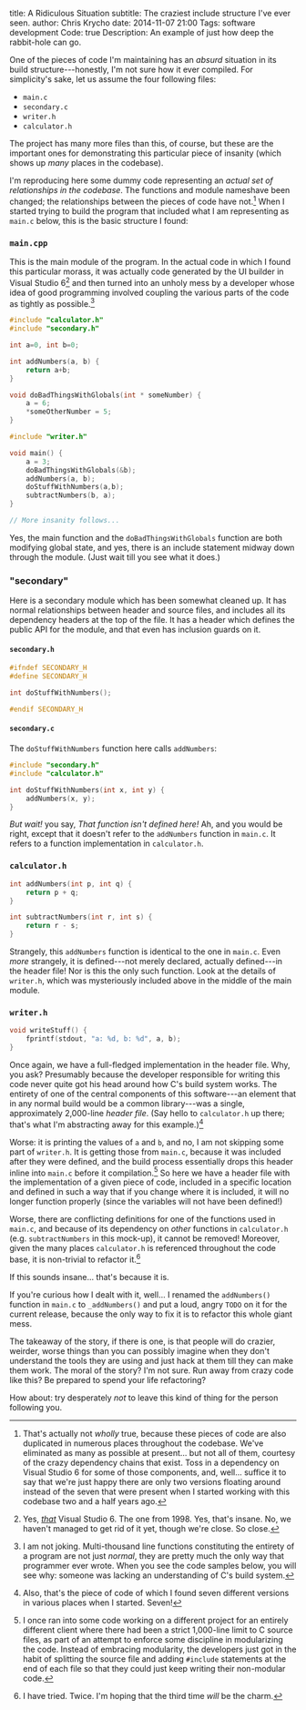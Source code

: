 title: A Ridiculous Situation
subtitle: The craziest include structure I've ever seen.
author: Chris Krycho
date: 2014-11-07 21:00
Tags: software development
Code: true
Description: An example of just how deep the rabbit-hole can go.

One of the pieces of code I'm maintaining has an *absurd* situation in its build
structure---honestly, I'm not sure how it ever compiled. For simplicity's sake,
let us assume the four following files:

  - `main.c`
  - `secondary.c`
  - `writer.h`
  - `calculator.h`

The project has many more files than this, of course, but these are the
important ones for demonstrating this particular piece of insanity (which shows
up *many* places in the codebase).

I'm reproducing here some dummy code representing an *actual set of 
relationships in the codebase*. The functions and module nameshave been changed;
the relationships between the pieces of code have not.[^1] When I started trying
to build the program that included what I am representing as `main.c` below,
this is the basic structure I found:

### `main.cpp`

This is the main module of the program. In the actual code in which I found this
particular morass, it was actually code generated by the UI builder in Visual
Studio 6[^2] and then turned into an unholy mess by a developer whose idea of
good programming involved coupling the various parts of the code as tightly as
possible.[^3]

```c
#include "calculator.h"
#include "secondary.h"

int a=0, int b=0;

int addNumbers(a, b) {
    return a+b;
}

void doBadThingsWithGlobals(int * someNumber) {
    a = 6;
    *someOtherNumber = 5;
}

#include "writer.h"

void main() {
    a = 3;
    doBadThingsWithGlobals(&b);
    addNumbers(a, b);
    doStuffWithNumbers(a,b);
    subtractNumbers(b, a);
}

// More insanity follows...
```

Yes, the main function and the `doBadThingsWithGlobals` function are both
modifying global state, and yes, there is an include statement midway down
through the module. (Just wait till you see what it does.)

### "secondary"

Here is a secondary module which has been somewhat cleaned up. It has normal
relationships between header and source files, and includes all its dependency
headers at the top of the file. It has a header which defines the public API for
the module, and that even has inclusion guards on it.

#### `secondary.h`

```c
#ifndef SECONDARY_H
#define SECONDARY_H

int doStuffWithNumbers();

#endif SECONDARY_H
```

#### `secondary.c`

The `doStuffWithNumbers` function here calls `addNumbers`:

```c
#include "secondary.h"
#include "calculator.h"

int doStuffWithNumbers(int x, int y) {
    addNumbers(x, y);
}
```

*But wait!* you say, *That function isn't defined here!* Ah, and you would be
right, except that it doesn't refer to the `addNumbers` function in `main.c`. It
refers to a function implementation in `calculator.h`.

### `calculator.h`

```c
int addNumbers(int p, int q) {
    return p + q;
}

int subtractNumbers(int r, int s) {
    return r - s;
}
```

Strangely, this `addNumbers` function is identical to the one in `main.c`. Even
*more* strangely, it is defined---not merely declared, actually defined---in
the header file! Nor is this the only such function. Look at the details of
`writer.h`, which was mysteriously included above in the middle of the main
module.

### `writer.h`

```c
void writeStuff() {
    fprintf(stdout, "a: %d, b: %d", a, b);
}
```

Once again, we have a full-fledged implementation in the header file. Why, you
ask? Presumably because the developer responsible for writing this code never
quite got his head around how C's build system works. The entirety of one of the
central components of this software---an element that in any normal build would
be a common library---was a single, approximately 2,000-line *header file*. (Say
hello to `calculator.h` up there; that's what I'm abstracting away for this
example.)[^4]

Worse: it is printing the values of `a` and `b`, and no, I am not skipping some
part of `writer.h`. It is getting those from `main.c`, because it was included
after they were defined, and the build process essentially drops this header
inline into `main.c` before it compilation.[^5] So here we have a header file
with the implementation of a given piece of code, included in a specific
location and defined in such a way that if you change where it is included, it
will no longer function properly (since the variables will not have been defined!)

Worse, there are conflicting definitions for one of the functions used in
`main.c`, and because of its dependency on *other* functions in `calculator.h`
(e.g. `subtractNumbers` in this mock-up), it cannot be removed! Moreover, given
the many places `calculator.h` is referenced throughout the code base, it is
non-trivial to refactor it.[^6]

If this sounds insane... that's because it is.

If you're curious how I dealt with it, well... I renamed the `addNumbers()` 
function in `main.c` to `_addNumbers()` and put a loud, angry `TODO` on it for the
current release, because the only way to fix it is to refactor this whole giant
mess.

The takeaway of the story, if there is one, is that people will do crazier,
weirder, worse things than you can possibly imagine when they don't understand
the tools they are using and just hack at them till they can make them work. The
moral of the story? I'm not sure. Run away from crazy code like this? Be
prepared to spend your life refactoring?

How about: try desperately *not* to leave this kind of thing for the person
following you.


[^1]: That's actually not *wholly* true, because these pieces of code are also
    duplicated in numerous places throughout the codebase. We've eliminated as
    many as possible at present... but not all of them, courtesy of the crazy
    dependency chains that exist. Toss in a dependency on Visual Studio 6 for
    some of those components, and, well... suffice it to say that we're just
    happy there are only two versions floating around instead of the seven that
    were present when I started working with this codebase two and a half years
    ago.

[^2]: Yes, [*that*][vs6] Visual Studio 6. The one from 1998. Yes, that's insane.
    No, we haven't managed to get rid of it yet, though we're close. So close.

[^3]: I am not joking. Multi-thousand line functions constituting the entirety
    of a program are not just *normal*, they are pretty much the only way that
    programmer ever wrote. When you see the code samples below, you will see
    why: someone was lacking an understanding of C's build system.

[^4]: Also, that's the piece of code of which I found seven different versions
    in various places when I started. Seven!

[^5]: I once ran into some code working on a different project for an entirely
    different client where there had been a strict 1,000-line limit to C source
    files, as part of an attempt to enforce some discipline in modularizing the
    code. Instead of embracing modularity, the developers just got in the habit
    of splitting the source file and adding `#include` statements at the end of
    each file so that they could just keep writing their non-modular code.

[^6]: I have tried. Twice. I'm hoping that the third time *will* be the charm.

[vs6]: http://en.wikipedia.org/wiki/Microsoft_Visual_Studio#Visual_Studio_6.0_.281998.29